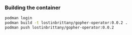 ### Building the container

```sh
podman login
podman build -t lostinbrittany/gopher-operator:0.0.2 .
podman push lostinbrittany/gopher-operator:0.0.2
```
